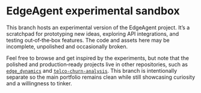 # EdgeAgent experimental sandbox

This branch hosts an experimental version of the EdgeAgent project. It’s a scratchpad for prototyping new ideas, exploring API integrations, and testing out‑of‑the‑box features. The code and assets here may be incomplete, unpolished and occasionally broken.

Feel free to browse and get inspired by the experiments, but note that the polished and production‑ready projects live in other repositories, such as [`edge_dynamics`](https://github.com/Dennis-J-Carroll/edge_dynamics) and [`telco‑churn‑analysis`](https://github.com/Dennis-J-Carroll/telco-churn-analysis). This branch is intentionally separate so the main portfolio remains clean while still showcasing curiosity and a willingness to tinker.
